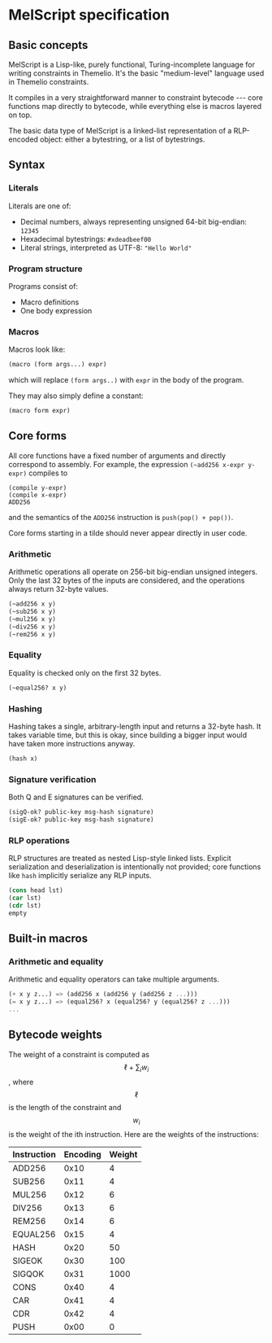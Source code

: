 # MelScript specification

## Basic concepts

MelScript is a Lisp-like, purely functional, Turing-incomplete language for writing constraints in Themelio. It's the basic "medium-level" language used in Themelio constraints.

It compiles in a very straightforward manner to constraint bytecode --- core functions map directly to bytecode, while everything else is macros layered on top.

The basic data type of MelScript is a linked-list representation of a RLP-encoded object: either a bytestring, or a list of bytestrings.

## Syntax

### Literals

Literals are one of:

* Decimal numbers, always representing unsigned 64-bit big-endian: `12345`
* Hexadecimal bytestrings: `#xdeadbeef00`
* Literal strings, interpreted as UTF-8: `"Hello World"`

### Program structure

Programs consist of:

* Macro definitions
* One body expression

### Macros

Macros look like:

```scheme
(macro (form args...) expr)
```

which will replace `(form args..)` with `expr` in the body of the program.

They may also simply define a constant:

```scheme
(macro form expr)
```

## Core forms

All core functions have a fixed number of arguments and directly correspond to assembly. For example, the expression `(~add256 x-expr y-expr)` compiles to

```text
(compile y-expr)
(compile x-expr)
ADD256
```

and the semantics of the `ADD256` instruction is `push(pop() + pop())`.

Core forms starting in a tilde should never appear directly in user code.

### Arithmetic

Arithmetic operations all operate on 256-bit big-endian unsigned integers. Only the last 32 bytes of the inputs are considered, and the operations always return 32-byte values.

```scheme
(~add256 x y)
(~sub256 x y)
(~mul256 x y)
(~div256 x y)
(~rem256 x y)
```

### Equality

Equality is checked only on the first 32 bytes.

```scheme
(~equal256? x y)
```

### Hashing

Hashing takes a single, arbitrary-length input and returns a 32-byte hash. It takes variable time, but this is okay, since building a bigger input would have taken more instructions anyway.

```scheme
(hash x)
```

### Signature verification

Both Q and E signatures can be verified.

```scheme
(sigQ-ok? public-key msg-hash signature)
(sigE-ok? public-key msg-hash signature)
```

### RLP operations

RLP structures are treated as nested Lisp-style linked lists. Explicit serialization and deserialization is intentionally not provided; core functions like `hash` implicitly serialize any RLP inputs.

```scheme
(cons head lst)
(car lst)
(cdr lst)
empty
```

## Built-in macros

### Arithmetic and equality

Arithmetic and equality operators can take multiple arguments. 

```scheme
(+ x y z...) => (add256 x (add256 y (add256 z ...)))
(= x y z...) => (equal256? x (equal256? y (equal256? z ...)))
...
```

## Bytecode weights

The weight of a constraint is computed as $$\ell + \sum_iw_i$$, where $$\ell$$ is the length of the constraint and $$w_i$$ is the weight of the ith instruction. Here are the weights of the instructions:

| Instruction | Encoding | Weight |
| :--- | :--- | :--- |
| ADD256 | 0x10 | 4 |
| SUB256 | 0x11 | 4 |
| MUL256 | 0x12 | 6 |
| DIV256 | 0x13 | 6 |
| REM256 | 0x14 | 6 |
| EQUAL256 | 0x15 | 4 |
| HASH | 0x20 | 50 |
| SIGEOK | 0x30 | 100 |
| SIGQOK | 0x31 | 1000 |
| CONS | 0x40 | 4 |
| CAR | 0x41 | 4 |
| CDR | 0x42 | 4 |
| PUSH | 0x00 | 0 |

